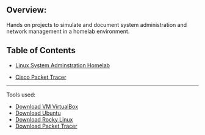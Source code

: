 ## Overview:
Hands on projects to simulate and document system administration and network management in a homelab environment.

## Table of Contents

  - [Linux System Adminstration Homelab](Linux/Linux.md)
    
  - [Cisco Packet Tracer](PacketTracer/PacketTracer.md)

___

Tools used:

- [Download VM VirtualBox](https://www.oracle.com/virtualization/technologies/vm/downloads/virtualbox-downloads.html)
- [Download Ubuntu](https://ubuntu.com/download)
- [Download Rocky Linux](https://rockylinux.org/download)
- [Download Packet Tracer](https://www.netacad.com/resources/lab-downloads?courseLang=en-US)
